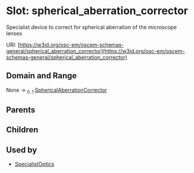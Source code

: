 
# Slot: spherical_aberration_corrector

Specialist device to correct for spherical aberration of the microscope lenses

URI: [https://w3id.org/osc-em/oscem-schemas-general/spherical_aberration_corrector](https://w3id.org/osc-em/oscem-schemas-general/spherical_aberration_corrector)


## Domain and Range

None &#8594;  <sub>0..1</sub> [SphericalAberrationCorrector](SphericalAberrationCorrector.md)

## Parents


## Children


## Used by

 * [SpecialistOptics](SpecialistOptics.md)
